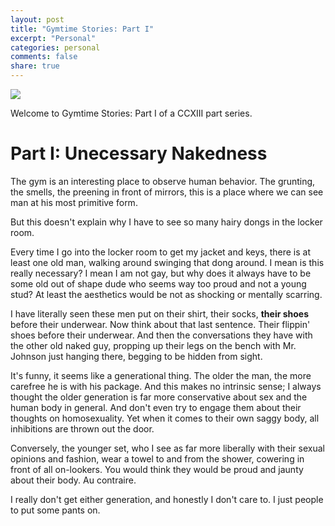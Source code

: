 ```yaml
---
layout: post
title: "Gymtime Stories: Part I"
excerpt: "Personal"
categories: personal
comments: false
share: true
---
```


![](http://m.c.lnkd.licdn.com/mpr/mpr/p/3/005/072/1cf/1c0d956.jpg)


Welcome to Gymtime Stories: Part I of a CCXIII part series.

# Part I: Unecessary Nakedness


The gym is an interesting place to observe human behavior. The grunting, the smells, the preening in front of mirrors, this is a place where we can see man at his most primitive form.


But this doesn't explain why I have to see so many hairy dongs in the locker room.


Every time I go into the locker room to get my jacket and keys, there is at least one old man, walking around swinging that dong around. I mean is this really necessary? I mean I am not gay, but why does it always have to be some old out of shape dude who seems way too proud and not a young stud? At least the aesthetics would be not as shocking or mentally scarring. 

I have literally seen these men put on their shirt, their socks, **their shoes** before their underwear. Now think about that last sentence. Their flippin' shoes before their underwear. And then the conversations they have with the other old naked guy, propping up their legs on the bench with Mr. Johnson just hanging there, begging to be hidden from sight.

It's funny, it seems like a generational thing. The older the man, the more carefree he is with his package. And this makes no intrinsic sense; I always thought the older generation is far more conservative about sex and the human body in general. And don't even try to engage them about their thoughts on homosexuality. Yet when it comes to their own saggy body, all inhibitions are thrown out the door.

Conversely, the younger set, who I see as far more liberally with their sexual opinions and fashion, wear a towel to and from the shower, cowering in front of all on-lookers. You would think they would be proud and jaunty about their body. Au contraire.


I really don't get either generation, and honestly I don't care to. I just people to put some pants on.











